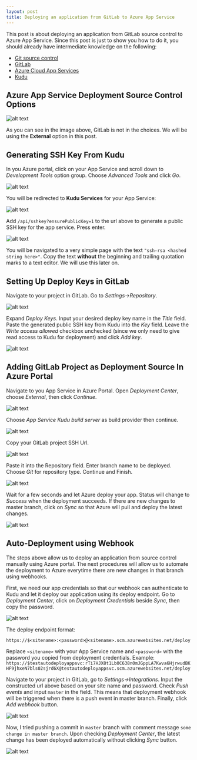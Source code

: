 ```yaml
---
layout: post
title: Deploying an application from GitLab to Azure App Service
---
```


This post is about deploying an application from GitLab source control to Azure App Service. Since this post is just to show you how to do it, you should already have intermediate knowledge on the following:

- [Git source control](https://git-scm.com/)
- [GitLab](https://gitlab.com/)
- [Azure Cloud App Services](https://docs.microsoft.com/en-us/azure/azure-stack/azure-stack-app-service-overview)
- [Kudu](https://github.com/projectkudu/kudu/wiki)

## Azure App Service Deployment Source Control Options

![alt text](/images/azuregitlabautodeploy/img1.png "Azure Deployment Options")

As you can see in the image above, GitLab is not in the choices. We will be using the **External** option in this post.

## Generating SSH Key From Kudu

In you Azure portal, click on your App Service and scroll down to *Development Tools* option group. Choose *Advanced Tools* and click *Go*.

![alt text](/images/azuregitlabautodeploy/img2.png "App Service Menu")

You will be redirected to **Kudu Services** for your App Service:

![alt text](/images/azuregitlabautodeploy/img3.png "Kudu Services")

Add `/api/sshkey?ensurePublicKey=1` to the url above to generate a public SSH key for the app service. Press enter.

![alt text](/images/azuregitlabautodeploy/img4.png "Kudu Generate SSH")

You will be navigated to a very simple page with the text `"ssh-rsa <hashed string here>"`. Copy the text **without** the beginning and trailing quotation marks to a text editor. We will use this later on.

## Setting Up Deploy Keys in GitLab

Navigate to your project in GitLab. Go to *Settings->Repository*.

![alt text](/images/azuregitlabautodeploy/img5.png "GitLab Settings")

Expand *Deploy Keys*. Input your desired deploy key name in the *Title* field. Paste the generated public SSH key from Kudu into the *Key* field. Leave the *Write access allowed* checkbox unchecked (since we only need to give read access to Kudu for deployment) and click *Add key*.

![alt text](/images/azuregitlabautodeploy/img6.png "GitLab Deploy Keys")

## Adding GitLab Project as Deployment Source In Azure Portal

Navigate to you App Service in Azure Portal. Open *Deployment Center*, choose *External*, then click *Continue*.

![alt text](/images/azuregitlabautodeploy/img7.png "Azure Deployment Center")

Choose *App Service Kudu build server* as build provider then continue.

![alt text](/images/azuregitlabautodeploy/img8.png "Build Provider")

Copy your GitLab project SSH Url.

![alt text](/images/azuregitlabautodeploy/img9.png "SSH Link Copy")

Paste it into the Repository field. Enter branch name to be deployed. Choose *Git* for repository type. Continue and Finish.

![alt text](/images/azuregitlabautodeploy/img10.png "Configure Repository")

Wait for a few seconds and let Azure deploy your app. Status will change to *Success* when the deployment succeeds. If there are new changes to master branch, click on *Sync* so that Azure will pull and deploy the latest changes.

![alt text](/images/azuregitlabautodeploy/img11.png "Deploy Success")

## Auto-Deployment using Webhook

The steps above allow us to deploy an application from source control manually using Azure portal. The next procedures will allow us to automate the deployment to Azure everytime there are new changes in that branch using webhooks.

First, we need our app credentials so that our webhook can authenticate to Kudu and let it deploy our application using its deploy endpoint. Go to *Deployment Center*, click on *Deployment Credentials* beside *Sync*, then copy the password.

![alt text](/images/azuregitlabautodeploy/img12.png "App Credentials")

The deploy endpoint format:

`https://$<sitename>:<password>@<sitename>.scm.azurewebsites.net/deploy`

Replace `<sitename>` with your App Service name and `<password>` with the password you copied from deployment credentials. Example:
`https://$testautodeployappsvc:rTi7HJX8t1Lb0C638n0mJGppLA7Kwva6HjrwudBKHF9jhxeN7bls02sjrd6X@testautodeployappsvc.scm.azurewebsites.net/deploy`

Navigate to your project in GitLab, go to *Settings->Integrations*. Input the constructed url above based on your site name and password. Check *Push events* and input `master` in the field. This means that deployment webhook will be triggered when there is a push event in master branch. Finally, click *Add webhook* button.

![alt text](/images/azuregitlabautodeploy/img13.png "GitLab Integrations")

Now, I tried pushing a commit in `master` branch with comment message `some change in master branch`. Upon checking *Deployment Center*, the latest change has been deployed automatically without clicking *Sync* button.

![alt text](/images/azuregitlabautodeploy/img14.png "Autosync")